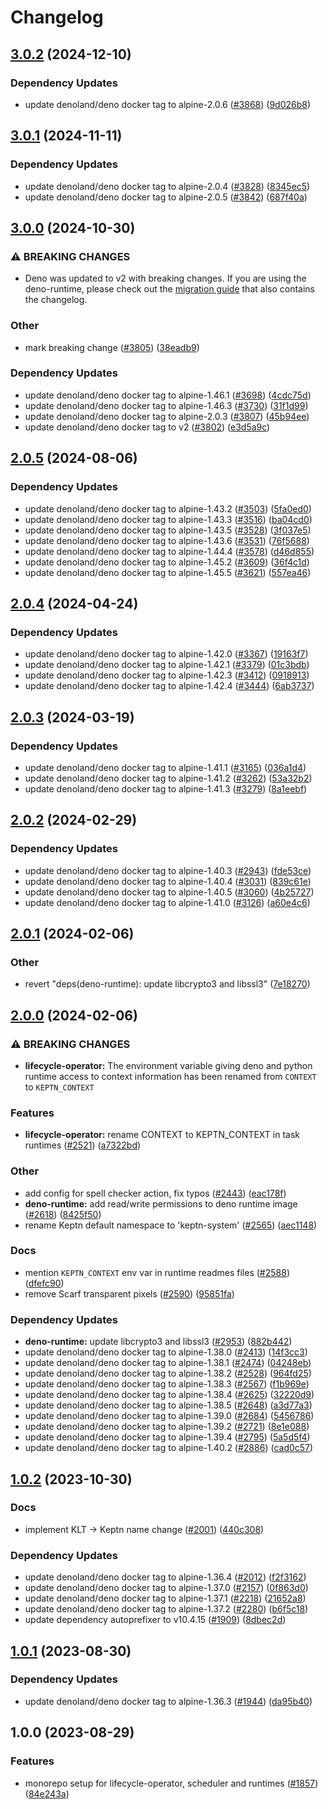 # Changelog

## [3.0.2](https://github.com/keptn/lifecycle-toolkit/compare/deno-runtime-v3.0.1...deno-runtime-v3.0.2) (2024-12-10)


### Dependency Updates

* update denoland/deno docker tag to alpine-2.0.6 ([#3868](https://github.com/keptn/lifecycle-toolkit/issues/3868)) ([9d026b8](https://github.com/keptn/lifecycle-toolkit/commit/9d026b8abaf4ff0586f72b7e006fc97c43dc30b0))

## [3.0.1](https://github.com/keptn/lifecycle-toolkit/compare/deno-runtime-v3.0.0...deno-runtime-v3.0.1) (2024-11-11)


### Dependency Updates

* update denoland/deno docker tag to alpine-2.0.4 ([#3828](https://github.com/keptn/lifecycle-toolkit/issues/3828)) ([8345ec5](https://github.com/keptn/lifecycle-toolkit/commit/8345ec58d6174d82f03d1a7f46093eb9317a899c))
* update denoland/deno docker tag to alpine-2.0.5 ([#3842](https://github.com/keptn/lifecycle-toolkit/issues/3842)) ([687f40a](https://github.com/keptn/lifecycle-toolkit/commit/687f40ad317613148ab245101cb0d6b5bb871d56))

## [3.0.0](https://github.com/keptn/lifecycle-toolkit/compare/deno-runtime-v2.0.5...deno-runtime-v3.0.0) (2024-10-30)


### ⚠ BREAKING CHANGES

* Deno was updated to v2 with breaking changes. If you are using the deno-runtime, please check out the [migration guide](https://docs.deno.com/runtime/reference/migration_guide/) that also contains the changelog.

### Other

* mark breaking change ([#3805](https://github.com/keptn/lifecycle-toolkit/issues/3805)) ([38eadb9](https://github.com/keptn/lifecycle-toolkit/commit/38eadb9b16b271def93387a14289160b70598e7b))


### Dependency Updates

* update denoland/deno docker tag to alpine-1.46.1 ([#3698](https://github.com/keptn/lifecycle-toolkit/issues/3698)) ([4cdc75d](https://github.com/keptn/lifecycle-toolkit/commit/4cdc75d540ff5546db312d31e57bf5705fb46a41))
* update denoland/deno docker tag to alpine-1.46.3 ([#3730](https://github.com/keptn/lifecycle-toolkit/issues/3730)) ([31f1d99](https://github.com/keptn/lifecycle-toolkit/commit/31f1d993c8f45665f6cdb93ae1048120b93dbd03))
* update denoland/deno docker tag to alpine-2.0.3 ([#3807](https://github.com/keptn/lifecycle-toolkit/issues/3807)) ([45b94ee](https://github.com/keptn/lifecycle-toolkit/commit/45b94ee61818e58b5a9c9802113ea35f267caf87))
* update denoland/deno docker tag to v2 ([#3802](https://github.com/keptn/lifecycle-toolkit/issues/3802)) ([e3d5a9c](https://github.com/keptn/lifecycle-toolkit/commit/e3d5a9c23e8644b2f40a3458307bc92abcbd1cf4))

## [2.0.5](https://github.com/keptn/lifecycle-toolkit/compare/deno-runtime-v2.0.4...deno-runtime-v2.0.5) (2024-08-06)


### Dependency Updates

* update denoland/deno docker tag to alpine-1.43.2 ([#3503](https://github.com/keptn/lifecycle-toolkit/issues/3503)) ([5fa0ed0](https://github.com/keptn/lifecycle-toolkit/commit/5fa0ed00d74d0b12844180de604c4e84b90bc1e4))
* update denoland/deno docker tag to alpine-1.43.3 ([#3516](https://github.com/keptn/lifecycle-toolkit/issues/3516)) ([ba04cd0](https://github.com/keptn/lifecycle-toolkit/commit/ba04cd0324704b23ead0d2cb26566d3c9b1f887c))
* update denoland/deno docker tag to alpine-1.43.5 ([#3528](https://github.com/keptn/lifecycle-toolkit/issues/3528)) ([3f037e5](https://github.com/keptn/lifecycle-toolkit/commit/3f037e5db9cb651cf0066af546ea4e0dbe5edb6f))
* update denoland/deno docker tag to alpine-1.43.6 ([#3531](https://github.com/keptn/lifecycle-toolkit/issues/3531)) ([76f5688](https://github.com/keptn/lifecycle-toolkit/commit/76f5688ba070c5f612211607dcba0ed2b6bcdf49))
* update denoland/deno docker tag to alpine-1.44.4 ([#3578](https://github.com/keptn/lifecycle-toolkit/issues/3578)) ([d46d855](https://github.com/keptn/lifecycle-toolkit/commit/d46d855d7ca716bf32c28e8ad9b9d16281a82222))
* update denoland/deno docker tag to alpine-1.45.2 ([#3609](https://github.com/keptn/lifecycle-toolkit/issues/3609)) ([36f4c1d](https://github.com/keptn/lifecycle-toolkit/commit/36f4c1d594e348a30647e76e8ed857f05a77ee6f))
* update denoland/deno docker tag to alpine-1.45.5 ([#3621](https://github.com/keptn/lifecycle-toolkit/issues/3621)) ([557ea46](https://github.com/keptn/lifecycle-toolkit/commit/557ea4682ecd350857afa0a6b78e00ea28151635))

## [2.0.4](https://github.com/keptn/lifecycle-toolkit/compare/deno-runtime-v2.0.3...deno-runtime-v2.0.4) (2024-04-24)


### Dependency Updates

* update denoland/deno docker tag to alpine-1.42.0 ([#3367](https://github.com/keptn/lifecycle-toolkit/issues/3367)) ([19163f7](https://github.com/keptn/lifecycle-toolkit/commit/19163f7f1315c24e6dffd01c59a4bf6da25f5318))
* update denoland/deno docker tag to alpine-1.42.1 ([#3379](https://github.com/keptn/lifecycle-toolkit/issues/3379)) ([01c3bdb](https://github.com/keptn/lifecycle-toolkit/commit/01c3bdb4e8e50bc5475ccb945d6ce866060defbb))
* update denoland/deno docker tag to alpine-1.42.3 ([#3412](https://github.com/keptn/lifecycle-toolkit/issues/3412)) ([0918913](https://github.com/keptn/lifecycle-toolkit/commit/09189130ff002cadbf4652bc8f094defa31eb58d))
* update denoland/deno docker tag to alpine-1.42.4 ([#3444](https://github.com/keptn/lifecycle-toolkit/issues/3444)) ([6ab3737](https://github.com/keptn/lifecycle-toolkit/commit/6ab3737e5a00dc0c4893dba18436cee24e7db115))

## [2.0.3](https://github.com/keptn/lifecycle-toolkit/compare/deno-runtime-v2.0.2...deno-runtime-v2.0.3) (2024-03-19)


### Dependency Updates

* update denoland/deno docker tag to alpine-1.41.1 ([#3165](https://github.com/keptn/lifecycle-toolkit/issues/3165)) ([036a1d4](https://github.com/keptn/lifecycle-toolkit/commit/036a1d45e1b851bd9b2a55648f95c47367638d30))
* update denoland/deno docker tag to alpine-1.41.2 ([#3262](https://github.com/keptn/lifecycle-toolkit/issues/3262)) ([53a32b2](https://github.com/keptn/lifecycle-toolkit/commit/53a32b2d65cacec787ffe653b81df68d87fd70d4))
* update denoland/deno docker tag to alpine-1.41.3 ([#3279](https://github.com/keptn/lifecycle-toolkit/issues/3279)) ([8a1eebf](https://github.com/keptn/lifecycle-toolkit/commit/8a1eebf2242118f3e582605494b0fd917641dda6))

## [2.0.2](https://github.com/keptn/lifecycle-toolkit/compare/deno-runtime-v2.0.1...deno-runtime-v2.0.2) (2024-02-29)


### Dependency Updates

* update denoland/deno docker tag to alpine-1.40.3 ([#2943](https://github.com/keptn/lifecycle-toolkit/issues/2943)) ([fde53ce](https://github.com/keptn/lifecycle-toolkit/commit/fde53ce523438fc6b040d9df7951aa1ec04a82f4))
* update denoland/deno docker tag to alpine-1.40.4 ([#3031](https://github.com/keptn/lifecycle-toolkit/issues/3031)) ([839c61e](https://github.com/keptn/lifecycle-toolkit/commit/839c61ec6a34b9b2a44f65cc2f0231c38f1d6f30))
* update denoland/deno docker tag to alpine-1.40.5 ([#3060](https://github.com/keptn/lifecycle-toolkit/issues/3060)) ([4b25727](https://github.com/keptn/lifecycle-toolkit/commit/4b25727e1a75e99f3b3b709aeeb3c49e5845c0b3))
* update denoland/deno docker tag to alpine-1.41.0 ([#3126](https://github.com/keptn/lifecycle-toolkit/issues/3126)) ([a60e4c6](https://github.com/keptn/lifecycle-toolkit/commit/a60e4c6da63f36ac06cbdaf4994bbae8c062ac18))

## [2.0.1](https://github.com/keptn/lifecycle-toolkit/compare/deno-runtime-v2.0.0...deno-runtime-v2.0.1) (2024-02-06)


### Other

* revert "deps(deno-runtime): update libcrypto3 and libssl3" ([7e18270](https://github.com/keptn/lifecycle-toolkit/commit/7e1827088848dc486afb007c354155d2f9a5ed5c))

## [2.0.0](https://github.com/keptn/lifecycle-toolkit/compare/deno-runtime-v1.0.2...deno-runtime-v2.0.0) (2024-02-06)


### ⚠ BREAKING CHANGES

* **lifecycle-operator:** The environment variable giving deno and python runtime access to context information has been renamed from `CONTEXT` to `KEPTN_CONTEXT`

### Features

* **lifecycle-operator:** rename CONTEXT to KEPTN_CONTEXT in task runtimes ([#2521](https://github.com/keptn/lifecycle-toolkit/issues/2521)) ([a7322bd](https://github.com/keptn/lifecycle-toolkit/commit/a7322bd9266fa1589d77b06675d70d1a9e6c29ac))


### Other

* add config for spell checker action, fix typos ([#2443](https://github.com/keptn/lifecycle-toolkit/issues/2443)) ([eac178f](https://github.com/keptn/lifecycle-toolkit/commit/eac178f650962208449553086d54d26d27fa4da3))
* **deno-runtime:** add read/write permissions to deno runtime image ([#2618](https://github.com/keptn/lifecycle-toolkit/issues/2618)) ([8425f50](https://github.com/keptn/lifecycle-toolkit/commit/8425f50bf745282e78ed0bba7300810d82bd84c9))
* rename Keptn default namespace to 'keptn-system' ([#2565](https://github.com/keptn/lifecycle-toolkit/issues/2565)) ([aec1148](https://github.com/keptn/lifecycle-toolkit/commit/aec11489451ab1b0bcd69a6b90b0d45f69c5df7c))


### Docs

* mention `KEPTN_CONTEXT` env var in runtime readmes files ([#2588](https://github.com/keptn/lifecycle-toolkit/issues/2588)) ([dfefc90](https://github.com/keptn/lifecycle-toolkit/commit/dfefc90e9e5075ef130e3962b1ded983b2b213f4))
* remove Scarf transparent pixels ([#2590](https://github.com/keptn/lifecycle-toolkit/issues/2590)) ([95851fa](https://github.com/keptn/lifecycle-toolkit/commit/95851fa52cb3a6565a4b52ae0e8b00dcc9861a3b))


### Dependency Updates

* **deno-runtime:** update libcrypto3 and libssl3 ([#2953](https://github.com/keptn/lifecycle-toolkit/issues/2953)) ([882b442](https://github.com/keptn/lifecycle-toolkit/commit/882b44222fee306704674a91875ffdf1ccc7a3af))
* update denoland/deno docker tag to alpine-1.38.0 ([#2413](https://github.com/keptn/lifecycle-toolkit/issues/2413)) ([14f3cc3](https://github.com/keptn/lifecycle-toolkit/commit/14f3cc3b191403b759909f7433596aa3713a095e))
* update denoland/deno docker tag to alpine-1.38.1 ([#2474](https://github.com/keptn/lifecycle-toolkit/issues/2474)) ([04248eb](https://github.com/keptn/lifecycle-toolkit/commit/04248eb7a7d7307334733834d680670e6f006b53))
* update denoland/deno docker tag to alpine-1.38.2 ([#2528](https://github.com/keptn/lifecycle-toolkit/issues/2528)) ([964fd25](https://github.com/keptn/lifecycle-toolkit/commit/964fd259c5e56652d87af32b83cceec7cae77cac))
* update denoland/deno docker tag to alpine-1.38.3 ([#2567](https://github.com/keptn/lifecycle-toolkit/issues/2567)) ([f1b969e](https://github.com/keptn/lifecycle-toolkit/commit/f1b969e66b64c03dfe70ae4960daa78246e26a61))
* update denoland/deno docker tag to alpine-1.38.4 ([#2625](https://github.com/keptn/lifecycle-toolkit/issues/2625)) ([32220d9](https://github.com/keptn/lifecycle-toolkit/commit/32220d90fd6a4bc645965c8ebc26f8580c643a16))
* update denoland/deno docker tag to alpine-1.38.5 ([#2648](https://github.com/keptn/lifecycle-toolkit/issues/2648)) ([a3d77a3](https://github.com/keptn/lifecycle-toolkit/commit/a3d77a377dc7869655b901c697ee62c3e7ae86e3))
* update denoland/deno docker tag to alpine-1.39.0 ([#2684](https://github.com/keptn/lifecycle-toolkit/issues/2684)) ([5456786](https://github.com/keptn/lifecycle-toolkit/commit/5456786ed7128766016b065e262fad1a4a4f3ee6))
* update denoland/deno docker tag to alpine-1.39.2 ([#2721](https://github.com/keptn/lifecycle-toolkit/issues/2721)) ([8e1e088](https://github.com/keptn/lifecycle-toolkit/commit/8e1e088ba31de2444a306be5750fa5972e224b28))
* update denoland/deno docker tag to alpine-1.39.4 ([#2795](https://github.com/keptn/lifecycle-toolkit/issues/2795)) ([5a5d5f4](https://github.com/keptn/lifecycle-toolkit/commit/5a5d5f4fc05e5f10f069db71137751a59febcb20))
* update denoland/deno docker tag to alpine-1.40.2 ([#2886](https://github.com/keptn/lifecycle-toolkit/issues/2886)) ([cad0c57](https://github.com/keptn/lifecycle-toolkit/commit/cad0c578950fc6dbd0102764508a05d2a86d749f))

## [1.0.2](https://github.com/keptn/lifecycle-toolkit/compare/deno-runtime-v1.0.1...deno-runtime-v1.0.2) (2023-10-30)


### Docs

* implement KLT -&gt; Keptn name change ([#2001](https://github.com/keptn/lifecycle-toolkit/issues/2001)) ([440c308](https://github.com/keptn/lifecycle-toolkit/commit/440c3082e5400f89d791724651984ba2bc0a4724))


### Dependency Updates

* update denoland/deno docker tag to alpine-1.36.4 ([#2012](https://github.com/keptn/lifecycle-toolkit/issues/2012)) ([f2f3162](https://github.com/keptn/lifecycle-toolkit/commit/f2f316271d86209da124ea3554fa2e821d79e953))
* update denoland/deno docker tag to alpine-1.37.0 ([#2157](https://github.com/keptn/lifecycle-toolkit/issues/2157)) ([0f863d0](https://github.com/keptn/lifecycle-toolkit/commit/0f863d03c46a16ee7e105335ae610f3c4776d4f8))
* update denoland/deno docker tag to alpine-1.37.1 ([#2218](https://github.com/keptn/lifecycle-toolkit/issues/2218)) ([21652a8](https://github.com/keptn/lifecycle-toolkit/commit/21652a8bf5a10eae55d4c1fd81e270ee581eb4a1))
* update denoland/deno docker tag to alpine-1.37.2 ([#2280](https://github.com/keptn/lifecycle-toolkit/issues/2280)) ([b6f5c18](https://github.com/keptn/lifecycle-toolkit/commit/b6f5c184bf5dccc26003e63ba11edce80f10eb66))
* update dependency autoprefixer to v10.4.15 ([#1909](https://github.com/keptn/lifecycle-toolkit/issues/1909)) ([8dbec2d](https://github.com/keptn/lifecycle-toolkit/commit/8dbec2d6116fb20bac86162aaea2b75c24eb96be))

## [1.0.1](https://github.com/keptn/lifecycle-toolkit/compare/deno-runtime-v1.0.0...deno-runtime-v1.0.1) (2023-08-30)


### Dependency Updates

* update denoland/deno docker tag to alpine-1.36.3 ([#1944](https://github.com/keptn/lifecycle-toolkit/issues/1944)) ([da95b40](https://github.com/keptn/lifecycle-toolkit/commit/da95b4025775b399084b2937b4ea0c0c360ec86c))

## 1.0.0 (2023-08-29)


### Features

* monorepo setup for lifecycle-operator, scheduler and runtimes ([#1857](https://github.com/keptn/lifecycle-toolkit/issues/1857)) ([84e243a](https://github.com/keptn/lifecycle-toolkit/commit/84e243a213ffba86eddd51ccc4bf4dbd61140069))
